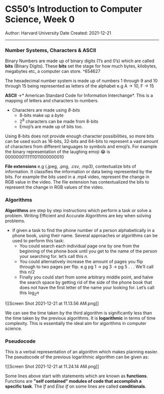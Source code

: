 # CS50’s Introduction to Computer Science, Week 0

Author: Harvard University
Date Created: 2021-12-21
- - - 

### Number Systems, Characters & ASCII
Binary Numbers are made up of binary digits (1’s and 0’s) which are called **bits** (Binary Digits). These **bits** set the stage for how much bytes, kilobytes, megabytes etc, a computer can store. ^654627

The hexadecimal number system is made up of numbers 1 through 9 and 10 through 15 being represented as letters of the alphabet e.g A → 10, F → 15
	
**ASCII** →* American Standard Code for Information Interchange*. This is a mapping of letters and characters to numbers.
- Characters are made using *8-bits*
	- 8-bits make up a *byte*
	- $2^8$ characters can be made from 8-bits
	- Emoji’s are made up of bits too.

Using 8-bits does not provide enough character possibilities, so more bits can be used such as 16-bits, 32-bits and 64-bits to represent a vast amount of characters from different languages to symbols and emoji’s. For example the binary representation of the laughing emoji 😂 is 0000000111111011000000010
 
**File extensions** e.g (.jpeg, .png, .csv, .mp3), contextualize bits of information. It classifies the information or data being represented by the bits. For example the bits used in a .mp4 video, represent the change in RGB value in the video. The file extension has contextualized the bits to represent the change in RGB values of the video.

### Algorithms 
**Algorithms** are step by step instructions which perform a task or solve a problem. Writing Efficient and Accurate Algorithms are key when solving problems.
* If given a task to find the phone number of a person alphabetically in a phone book, using their name. Several approaches or algorithms can be used to perform this task:
	* You could search each individual page one by one from the beginning of the phone book until you get to the name of the person your searching for. let’s call this $n$.
	* You could alternatively increase the amount of pages you flip through to two pages per flip. e.g pg 1 → pg 3 → pg 5 . . . We’ll call this $n/2$
	* Finally you could start from some arbitrary middle point, and halve the search space by getting rid of the side of the phone book that does not have the first letter of the name your looking for. Let’s call this $\log_2 n$ 

![[Screen Shot 2021-12-21 at 11.13.56 AM.png]]

We can see the time taken by the third algorithm is significantly less than the time taken by the previous algorithms. It is **logarithmic** in terms of time complexity. This is essentially the ideal aim for algorithms in computer science.

### Pseudocode
This is a verbal representation of an algorithm which makes planning easier. The pseudocode of the previous logarithmic algorithm can be given as:

![[Screen Shot 2021-12-21 at 11.24.14 AM.png]]

Some lines above start with statements which are known as **functions**. Functions are **"self contained" modules of code that accomplish a specific task**. The *If* and *Else If* on some lines are called **conditionals**.